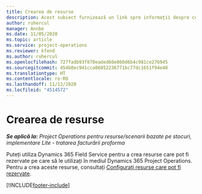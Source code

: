 ```yaml
---
title: Crearea de resurse
description: Acest subiect furnizează un link spre informații despre cum se creează resurse care pot fi rezervate.
author: ruhercul
manager: Annbe
ms.date: 11/05/2020
ms.topic: article
ms.service: project-operations
ms.reviewer: kfend
ms.author: ruhercul
ms.openlocfilehash: 727fadb93f870eaded60e060d6b4c981ce276945
ms.sourcegitcommit: 454b0ec941cca06852236771bc77dc1651f94e48
ms.translationtype: HT
ms.contentlocale: ro-RO
ms.lasthandoff: 11/12/2020
ms.locfileid: "4514572"
---
```

# <a name="create-resources"></a>Crearea de resurse

_**Se aplică la:** Project Operations pentru resurse/scenarii bazate pe stocuri, implementare Lite - tratarea facturării proforma_

Puteți utiliza Dynamics 365 Field Service pentru a crea resurse care pot fi rezervate pe care să le utilizați în mediul Dynamics 365 Project Operations. Pentru a crea aceste resurse, consultați [Configurați resurse care pot fi rezervate](https://docs.microsoft.com/dynamics365/field-service/set-up-bookable-resources).


[!INCLUDE[footer-include](../includes/footer-banner.md)]